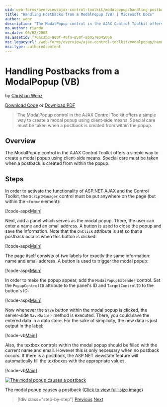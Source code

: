 ```yaml
---
uid: web-forms/overview/ajax-control-toolkit/modalpopup/handling-postbacks-from-a-modalpopup-vb
title: "Handling Postbacks from a ModalPopup (VB) | Microsoft Docs"
author: wenz
description: "The ModalPopup control in the AJAX Control Toolkit offers a simple way to create a modal popup using client-side means. Special care must be taken when a pos..."
ms.author: riande
ms.date: 06/02/2008
ms.assetid: f70ac2b3-900f-40fa-858f-ab057904506b
msc.legacyurl: /web-forms/overview/ajax-control-toolkit/modalpopup/handling-postbacks-from-a-modalpopup-vb
msc.type: authoredcontent
---
```

# Handling Postbacks from a ModalPopup (VB)

by [Christian Wenz](https://github.com/wenz)

[Download Code](http://download.microsoft.com/download/2/4/0/24052038-f942-4336-905b-b60ae56f0dd5/ModalPopup3.vb.zip) or [Download PDF](http://download.microsoft.com/download/b/6/a/b6ae89ee-df69-4c87-9bfb-ad1eb2b23373/modalpopup3VB.pdf)

> The ModalPopup control in the AJAX Control Toolkit offers a simple way to create a modal popup using client-side means. Special care must be taken when a postback is created from within the popup.

## Overview

The ModalPopup control in the AJAX Control Toolkit offers a simple way to create a modal popup using client-side means. Special care must be taken when a postback is created from within the popup.

## Steps

In order to activate the functionality of ASP.NET AJAX and the Control Toolkit, the `ScriptManager` control must be put anywhere on the page (but within the `<form>` element):

[!code-aspx[Main](handling-postbacks-from-a-modalpopup-vb/samples/sample1.aspx)]

Next, add a panel which serves as the modal popup. There, the user can enter a name and an email address. A button is used to close the popup and save the information. Note that the `OnClick` attribute is set so that a postback occurs when this button is clicked:

[!code-aspx[Main](handling-postbacks-from-a-modalpopup-vb/samples/sample2.aspx)]

The page itself consists of two labels for exactly the same information: name and email address. A button is used to trigger the modal popup:

[!code-aspx[Main](handling-postbacks-from-a-modalpopup-vb/samples/sample3.aspx)]

In order to make the popup appear, add the `ModalPopupExtender` control. Set the `PopupControlID` attribute to the panel's ID and `TargetControlID` to the button's ID:

[!code-aspx[Main](handling-postbacks-from-a-modalpopup-vb/samples/sample4.aspx)]

Now whenever the `Save` button within the modal popup is clicked, the server-side `SaveData()` method is executed. There, you could save the entered data in a data store. For the sake of simplicity, the new data is just output in the label:

[!code-vb[Main](handling-postbacks-from-a-modalpopup-vb/samples/sample5.vb)]

Also, the textbox controls within the modal popup should be filled with the current name and email. However this is only necessary when no postback occurs. If there is a postback, the ASP.NET viewstate feature will automatically fill the textboxes with the appropriate values.

[!code-vb[Main](handling-postbacks-from-a-modalpopup-vb/samples/sample6.vb)]

[![The modal popup causes a postback](handling-postbacks-from-a-modalpopup-vb/_static/image2.png)](handling-postbacks-from-a-modalpopup-vb/_static/image1.png)

The modal popup causes a postback ([Click to view full-size image](handling-postbacks-from-a-modalpopup-vb/_static/image3.png))

> [!div class="step-by-step"]
> [Previous](using-modalpopup-with-a-repeater-control-vb.md)
> [Next](positioning-a-modalpopup-vb.md)
